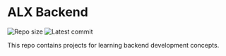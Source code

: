 # ALX Backend

![Repo size](https://img.shields.io/github/repo-size/MedBens02/alx-backend)
![Latest commit](https://img.shields.io/github/last-commit/MedBens02/alx-backend/main?style=round-square)

This repo contains projects for learning backend development concepts.
